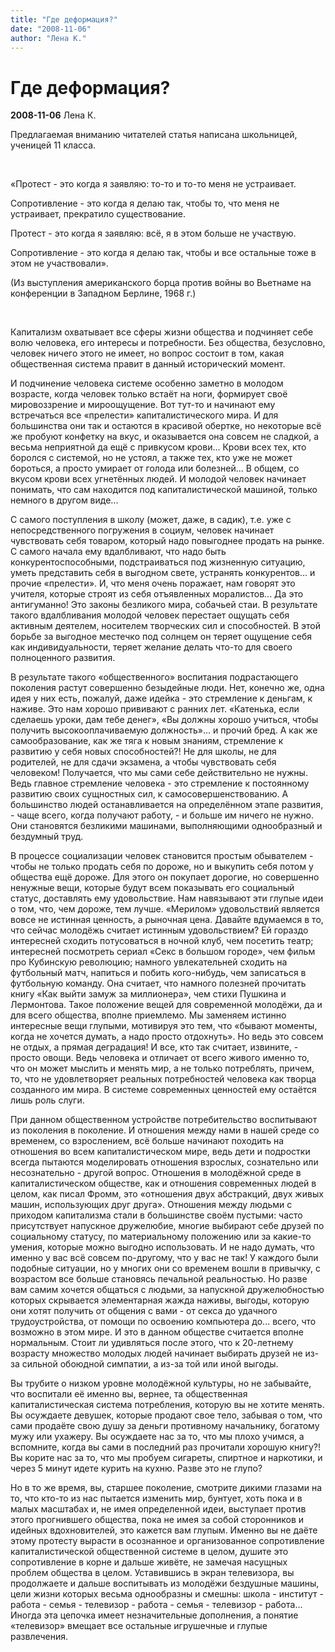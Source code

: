 ```yaml
---
title: "Где деформация?"
date: "2008-11-06"
author: "Лена К."
---
```


# Где деформация?

**2008-11-06** Лена К.

Предлагаемая вниманию читателей статья написана школьницей, ученицей 11 класса.

 

«Протест - это когда я заявляю: то-то и то-то меня не устраивает.

Сопротивление - это когда я делаю так, чтобы то, что меня не устраивает, прекратило существование.

Протест - это когда я заявляю: всё, я в этом больше не участвую.

Сопротивление - это когда я делаю так, чтобы и все остальные тоже в этом не участвовали».

(Из выступления американского борца против войны во Вьетнаме на конференции в Западном Берлине, 1968 г.)

 

Капитализм охватывает все сферы жизни общества и подчиняет себе волю человека, его интересы и потребности. Без общества, безусловно, человек ничего этого не имеет, но вопрос состоит в том, какая общественная система правит в данный исторический момент.

И подчинение человека системе особенно заметно в молодом возрасте, когда человек только встаёт на ноги, формирует своё мировоззрение и мироощущение. Вот тут-то и начинают ему встречаться все «прелести» капиталистического мира. И для большинства они так и остаются в красивой обертке, но некоторые всё же пробуют конфетку на вкус, и оказывается она совсем не сладкой, а весьма неприятной да ещё с привкусом крови... Крови всех тех, кто боролся с системой, но не устоял, а также тех, кто уже не может бороться, а просто умирает от голода или болезней... В общем, со вкусом крови всех угнетённых людей. И молодой человек начинает понимать, что сам находится под капиталистической машиной, только немного в другом виде...

С самого поступления в школу (может, даже, в садик), т.е. уже с непосредственного погружения в социум, человек начинает чувствовать себя товаром, который надо повыгоднее продать на рынке. С самого начала ему вдалбливают, что надо быть конкурентоспособными, подстраиваться под жизненную ситуацию, уметь представить себя в выгодном свете, устранять конкурентов... и прочие «прелести». И, что меня очень поражает, нам говорят это учителя, которые строят из себя отъявленных моралистов... Да это антигуманно! Это законы безликого мира, собачьей стаи. В результате такого вдалбливания молодой человек перестает ощущать себя активным деятелем, носителем творческих сил и способностей. В этой борьбе за выгодное местечко под солнцем он теряет ощущение себя как индивидуальности, теряет желание делать что-то для своего полноценного развития.

В результате такого «общественного» воспитания подрастающего поколения растут совершенно безыдейные люди. Нет, конечно же, одна идея у них есть, пожалуй, даже идейка - это стремление к деньгам, к наживе. Это нам хорошо прививают с ранних лет. «Катенька, если сделаешь уроки, дам тебе денег», «Вы должны хорошо учиться, чтобы получить высокооплачиваемую должность»... и прочий бред. А как же самообразование, как же тяга к новым знаниям, стремление к развитию у себя новых способностей?! Не для школы, не для родителей, не для сдачи экзамена, а чтобы чувствовать себя человеком! Получается, что мы сами себе действительно не нужны. Ведь главное стремление человека - это стремление к постоянному развитию своих сущностных сил, к самосовершенствованию. А большинство людей останавливается на определённом этапе развития, - чаще всего, когда получают работу, - и больше им ничего не нужно. Они становятся безликими машинами, выполняющими однообразный и бездумный труд.

В процессе социализации человек становится простым обывателем - чтобы не только продать себя по дороже, но и выкупить себя потом у общества ещё дороже. Для этого он покупает дорогие, но совершенно ненужные вещи, которые будут всем показывать его социальный статус, доставлять ему удовольствие. Нам навязывают эти глупые идеи о том, что, чем дороже, тем лучше. «Мерилом» удовольствий является вовсе не истинная ценность, а рыночная цена. Давайте вдумаемся в то, что сейчас молодёжь считает истинным удовольствием? Ей гораздо интересней сходить потусоваться в ночной клуб, чем посетить театр; интересней посмотреть сериал «Секс в большом городе», чем фильм про Кубинскую революцию; намного увлекательней сходить на футбольный матч, напиться и побить кого-нибудь, чем записаться в футбольную команду. Она считает, что намного полезней прочитать книгу «Как выйти замуж за миллионера», чем стихи Пушкина и Лермонтова. Такое положение вещей для современной молодёжи, да и для всего общества, вполне приемлемо. Мы заменяем истинно интересные вещи глупыми, мотивируя это тем, что «бывают моменты, когда не хочется думать, а надо просто отдохнуть». Но ведь это совсем не отдых, а прямая деградация! И все, кто так считает, извините, - просто овощи. Ведь человека и отличает от всего живого именно то, что он может мыслить и менять мир, а не только потреблять, причем, то, что не удовлетворяет реальных потребностей человека как творца созданного им мира. В системе современных ценностей ему остаётся лишь роль слуги.

При данном общественном устройстве потребительство воспитывают из поколения в поколение. И отношения между нами в нашей среде со временем, со взрослением, всё больше начинают походить на отношения во всем капиталистическом мире, ведь дети и подростки всегда пытаются моделировать отношения взрослых, сознательно или несознательно - другой вопрос. Отношения в молодёжной среде в капиталистическом обществе, как и отношения современных людей в целом, как писал Фромм, это «отношения двух абстракций, двух живых машин, использующих друг друга». Отношения между людьми с приходом капитализма стали в большинстве своём пустыми: часто присутствует напускное дружелюбие, многие выбирают себе друзей по социальному статусу, по материальному положению или за какие-то умения, которые можно выгодно использовать. И не надо думать, что именно у вас всё совсем по-другому, что у вас не так! У каждого были подобные ситуации, но у многих они со временем вошли в привычку, с возрастом все больше становясь печальной реальностью. Но разве вам самим хочется общаться с людьми, за напускной дружелюбностью которых скрывается элементарная жажда наживы, выгоды, которую они хотят получить от общения с вами - от секса до удачного трудоустройства, от помощи по освоению компьютера до... всего, что возможно в этом мире. И это в данном обществе считается вполне нормальным. Стоит ли удивляться после этого, что к 20-летнему возрасту множество молодых людей начинает выбирать друзей не из-за сильной обоюдной симпатии, а из-за той или иной выгоды.

Вы трубите о низком уровне молодёжной культуры, но не забывайте, что воспитали её именно вы, вернее, та общественная капиталистическая система потребления, которую вы не хотите менять. Вы осуждаете девушек, которые продают свое тело, забывая о том, что сами продаёте свою душу за деньги противному начальнику, богатому мужу или ухажеру. Вы осуждаете нас за то, что мы плохо учимся, а вспомните, когда вы сами в последний раз прочитали хорошую книгу?! Вы корите нас за то, что мы пробуем сигареты, спиртное и наркотики, и через 5 минут идете курить на кухню. Разве это не глупо?

Но в то же время, вы, старшее поколение, смотрите дикими глазами на то, что кто-то из нас пытается изменить мир, бунтует, хоть пока и в малых масштабах и, не имея определенной идеи, выступает против этого прогнившего общества, пока не имея за собой сторонников и идейных вдохновителей, это кажется вам глупым. Именно вы не даёте этому протесту вырасти в осознанное и организованное сопротивление капиталистической общественной системе в целом, душите это сопротивление в корне и дальше живёте, не замечая насущных проблем общества в целом. Уставившись в экран телевизора, вы продолжаете и дальше воспитывать из молодёжи бездушные машины, цели жизни которых весьма однообразны и смешны: школа - институт - работа - семья - телевизор - работа - семья - телевизор - работа... Иногда эта цепочка имеет незначительные дополнения, а понятие «телевизор» вмещает все остальные игрушечные и глупые развлечения.